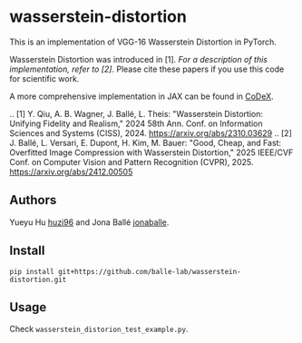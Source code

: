 # wasserstein-distortion
This is an implementation of VGG-16 Wasserstein Distortion in PyTorch.

Wasserstein Distortion was introduced in [1]_. For a description of this implementation,
refer to [2]_. Please cite these papers if you use this code for scientific work.

A more comprehensive implementation in JAX can be found in
[CoDeX](https://github.com/balle-lab/codex).

.. [1] Y. Qiu, A. B. Wagner, J. Ballé, L. Theis: "Wasserstein Distortion: Unifying
    Fidelity and Realism," 2024 58th Ann. Conf. on Information Sciences and Systems
    (CISS), 2024. https://arxiv.org/abs/2310.03629
.. [2] J. Ballé, L. Versari, E. Dupont, H. Kim, M. Bauer: "Good, Cheap, and Fast:
    Overfitted Image Compression with Wasserstein Distortion," 2025 IEEE/CVF Conf. on
    Computer Vision and Pattern Recognition (CVPR), 2025. https://arxiv.org/abs/2412.00505

## Authors
Yueyu Hu [huzi96](huzi96) and Jona Ballé [jonaballe](jonaballe).

## Install
```pip install git+https://github.com/balle-lab/wasserstein-distortion.git```

## Usage
Check ```wasserstein_distorion_test_example.py```.
